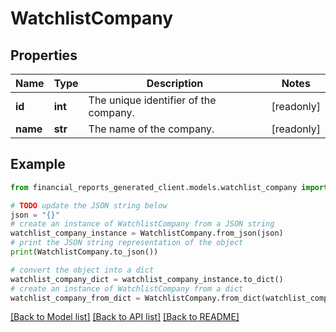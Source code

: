# WatchlistCompany


## Properties

Name | Type | Description | Notes
------------ | ------------- | ------------- | -------------
**id** | **int** | The unique identifier of the company. | [readonly] 
**name** | **str** | The name of the company. | [readonly] 

## Example

```python
from financial_reports_generated_client.models.watchlist_company import WatchlistCompany

# TODO update the JSON string below
json = "{}"
# create an instance of WatchlistCompany from a JSON string
watchlist_company_instance = WatchlistCompany.from_json(json)
# print the JSON string representation of the object
print(WatchlistCompany.to_json())

# convert the object into a dict
watchlist_company_dict = watchlist_company_instance.to_dict()
# create an instance of WatchlistCompany from a dict
watchlist_company_from_dict = WatchlistCompany.from_dict(watchlist_company_dict)
```
[[Back to Model list]](../README.md#documentation-for-models) [[Back to API list]](../README.md#documentation-for-api-endpoints) [[Back to README]](../README.md)


